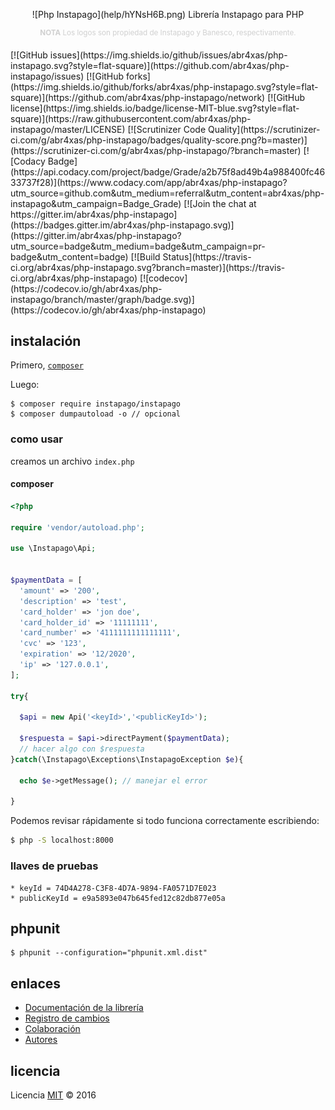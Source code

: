 <p align="center">
    ![Php Instapago](help/hYNsH6B.png)
    Librería Instapago para PHP
</p>
<p align="center">
    <sup style="color: #d0d0d0;"><b>NOTA</b> Los logos son propiedad de Instapago y Banesco, respectivamente.</sup>
</p>
[![GitHub issues](https://img.shields.io/github/issues/abr4xas/php-instapago.svg?style=flat-square)](https://github.com/abr4xas/php-instapago/issues) [![GitHub forks](https://img.shields.io/github/forks/abr4xas/php-instapago.svg?style=flat-square)](https://github.com/abr4xas/php-instapago/network) [![GitHub license](https://img.shields.io/badge/license-MIT-blue.svg?style=flat-square)](https://raw.githubusercontent.com/abr4xas/php-instapago/master/LICENSE)
[![Scrutinizer Code Quality](https://scrutinizer-ci.com/g/abr4xas/php-instapago/badges/quality-score.png?b=master)](https://scrutinizer-ci.com/g/abr4xas/php-instapago/?branch=master)
[![Codacy Badge](https://api.codacy.com/project/badge/Grade/a2b75f8ad49b4a988400fc4633737f28)](https://www.codacy.com/app/abr4xas/php-instapago?utm_source=github.com&amp;utm_medium=referral&amp;utm_content=abr4xas/php-instapago&amp;utm_campaign=Badge_Grade)
[![Join the chat at https://gitter.im/abr4xas/php-instapago](https://badges.gitter.im/abr4xas/php-instapago.svg)](https://gitter.im/abr4xas/php-instapago?utm_source=badge&utm_medium=badge&utm_campaign=pr-badge&utm_content=badge)
[![Build Status](https://travis-ci.org/abr4xas/php-instapago.svg?branch=master)](https://travis-ci.org/abr4xas/php-instapago)
[![codecov](https://codecov.io/gh/abr4xas/php-instapago/branch/master/graph/badge.svg)](https://codecov.io/gh/abr4xas/php-instapago)

## instalación

Primero, [`composer`](https://getcomposer.org/doc/faqs/how-to-install-composer-programmatically.md)

Luego:

```
$ composer require instapago/instapago
$ composer dumpautoload -o // opcional
```

### como usar

creamos un archivo `index.php`


#### composer

```php
<?php

require 'vendor/autoload.php';

use \Instapago\Api;


$paymentData = [
  'amount' => '200',
  'description' => 'test',
  'card_holder' => 'jon doe',
  'card_holder_id' => '11111111',
  'card_number' => '4111111111111111',
  'cvc' => '123',
  'expiration' => '12/2020',
  'ip' => '127.0.0.1',
];

try{

  $api = new Api('<keyId>','<publicKeyId>');

  $respuesta = $api->directPayment($paymentData);
  // hacer algo con $respuesta
}catch(\Instapago\Exceptions\InstapagoException $e){

  echo $e->getMessage(); // manejar el error

}
```

Podemos revisar rápidamente si todo funciona correctamente escribiendo:

```bash
$ php -S localhost:8000
```

### llaves de pruebas

```
* keyId = 74D4A278-C3F8-4D7A-9894-FA0571D7E023
* publicKeyId = e9a5893e047b645fed12c82db877e05a
```

## phpunit

```
$ phpunit --configuration="phpunit.xml.dist"
```

## enlaces

* [Documentación de la librería](help/DOCUMENTACION.md)
* [Registro de cambios](CHANGELOG.md)
* [Colaboración](help/CONTRIBUCION.md)
* [Autores](help/AUTORES.md)

## licencia

Licencia [MIT](http://opensource.org/licenses/MIT) :copyright: 2016
